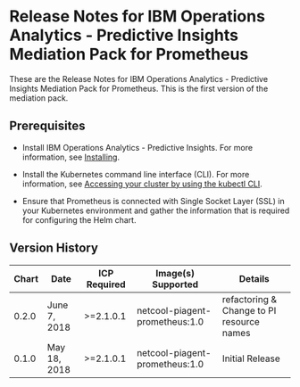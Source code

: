 # Release Notes for IBM Operations Analytics - Predictive Insights Mediation Pack for Prometheus

These are the Release Notes for IBM Operations Analytics - Predictive Insights Mediation Pack for Prometheus. This is the first version of the mediation pack.

## Prerequisites

- Install IBM Operations Analytics - Predictive Insights. For more information, see [Installing](https://www.ibm.com/support/knowledgecenter/SSJQQ3_1.3.6/com.ibm.scapi.doc/install_guide/c_tsaa_install_guide.html).

- Install the Kubernetes command line interface (CLI). For more information, see [Accessing your cluster by using the kubectl CLI](https://www.ibm.com/support/knowledgecenter/en/SSBS6K_2.1.0.2/manage_cluster/cfc_cli.html).

- Ensure that Prometheus is connected with Single Socket Layer (SSL) in your Kubernetes environment and gather the information that is required for configuring the Helm chart.

## Version History

| Chart | Date | ICP Required | Image(s) Supported | Details |
| ----- | ---- | ------------ | ------------------ | ------- | 
| 0.2.0 | June 7, 2018| >=2.1.0.1 | netcool-piagent-prometheus:1.0 | refactoring & Change to PI resource names|
| 0.1.0 | May 18, 2018| >=2.1.0.1 | netcool-piagent-prometheus:1.0 | Initial Release |
